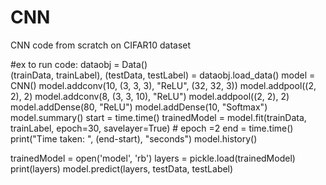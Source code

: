 # CNN
CNN code from scratch on CIFAR10 dataset

#ex to run code:
dataobj = Data() <br/>
(trainData, trainLabel), (testData, testLabel) = dataobj.load_data()
model = CNN()
model.addconv(10, (3, 3, 3), "ReLU", (32, 32, 3))
model.addpool((2, 2), 2)
model.addconv(8, (3, 3, 10), "ReLU")
model.addpool((2, 2), 2)
model.addDense(80, "ReLU")
model.addDense(10, "Softmax")
model.summary()
start = time.time()
trainedModel = model.fit(trainData, trainLabel, epoch=30, savelayer=True)       # epoch =2
end = time.time()
print("Time taken: ", (end-start), "seconds")
model.history()

trainedModel = open('model', 'rb')
layers = pickle.load(trainedModel)
print(layers)
model.predict(layers, testData, testLabel)
